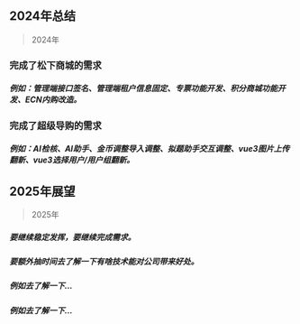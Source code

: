 ## 2024年总结
> 2024年
### 完成了松下商城的需求
##### 例如：管理端接口签名、管理端租户信息固定、专票功能开发、积分商城功能开发、ECN内购改造。
### 完成了超级导购的需求
##### 例如：AI检核、AI助手、金币调整导入调整、拟题助手交互调整、vue3图片上传翻新、vue3选择用户/用户组翻新。

## 2025年展望
> 2025年
##### 要继续稳定发挥，要继续完成需求。
##### 要额外抽时间去了解一下有啥技术能对公司带来好处。
##### 例如去了解一下...
##### 例如去了解一下...
